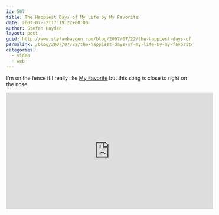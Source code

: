 ```yaml
---
id: 507
title: The Happiest Days of My Life by My Favorite
date: 2007-07-22T17:19:22+00:00
author: Stefan Hayden
layout: post
guid: http://www.stefanhayden.com/blog/2007/07/22/the-happiest-days-of-my-life-by-my-favorite/
permalink: /blog/2007/07/22/the-happiest-days-of-my-life-by-my-favorite/
categories:
  - video
  - web
---
```

I'm on the fence if I really like <a href="http://www.myspace.com/myfavoriteforever">My Favorite</a> but this song is close to right on the nose.

<iframe width="560" height="315" src="https://www.youtube.com/embed/pp53RoudMbU" title="YouTube video player" frameborder="0" allow="accelerometer; autoplay; clipboard-write; encrypted-media; gyroscope; picture-in-picture" allowfullscreen></iframe>